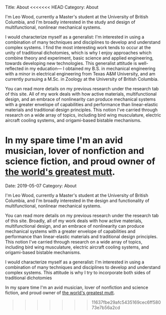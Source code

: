 Title: About
<<<<<<< HEAD
Category: About

I'm Leo Wood, currently a Master's student at the University of British Columbia, and I'm broadly interested in the study and design of multifunctional, nonlinear mechanical systems. 

I would characterize myself as a generalist: I'm interested in using a combination of many techniques and disciplines to develop and understand complex systems. I find the most interesting work tends to occur at the unity of traditional dichotomies, which is why I enjoy approaches which combine theory and experiment, basic science and applied engineering, towards developing new technologies. This generalist attitude is well-reflected in my education&mdash; I obtained my B.S. in mechanical engineering with a minor in electrical engineering from Texas A&M University, and am currently pursuing a M.Sc. in Zoology at the University of British Columbia.

You can read more details on my previous research under the research tab of this site. All of my work deals with how active materials, multifunctional design, and an embrace of nonlinearity can produce mechanical systems with a greater envelope of capabilities and performance than linear-elastic materials and traditional design principles. This notion I've carried through research on a wide array of topics, including bird wing musculature, electric aircraft cooling systems, and origami-based bistable mechanisms. 

In my spare time I'm an avid musician, lover of nonfiction and science fiction, and proud owner of [the world's greatest mutt]({static}/images/Bonnie.jpg). 
=======
Date: 2019-05-07
Category: About

I'm Leo Wood, currently a Master's student at the University of British Columbia, and I'm broadly interested in the design and functionality of multifunctional, nonlinear mechanical systems. 

You can read more details on my previous research under the research tab of this site. Broadly, all of my work deals with how active materials, multifunctional design, and an embrace of nonlinearity can produce mechanical systems with a greater envelope of capabilities and performance than linear-elastic materials and traditional design principles. This notion I've carried through research on a wide array of topics, including bird wing musculature, electric aircraft cooling systems, and origami-based bistable mechanisms. 

I would characterize myself as a generalist: I'm interested in using a combination of many techniques and disciplines to develop and understand complex systems. This attitude is why I try to incorporate both sides of traditional dichotomies


In my spare time I'm an avid musician, lover of nonfiction and science fiction, and proud owner of [the world's greatest mutt]({filename}/images/Bonnie.jpg). 
>>>>>>> 11637fbe29afc5435169cec6ff58073e7b56a2cd
